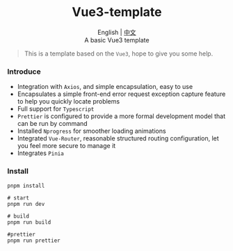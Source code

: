 <div align="center">
    <h1>Vue3-template</h1>
    English | <a href="https://github.com/labbomb/vue3-template/blob/main/README.zh-CN.md">中文</a>
    <br />
    A basic Vue3 template
</div>

> This is a template based on the `Vue3`, hope to give you some help.

### Introduce

- Integration with `Axios`, and simple encapsulation, easy to use
- Encapsulates a simple front-end error request exception capture feature to help you quickly locate problems
- Full support for `Typescript`
- `Prettier` is configured to provide a more formal development model that can be run by command
- Installed `Nprogress` for smoother loading animations
- Integrated `Vue-Router`, reasonable structured routing configuration, let you feel more secure to manage it
- Integrates ` Pinia `

### Install

```shell
pnpm install
```

```shell
# start
pnpm run dev

# build
pnpm run build

#prettier
pnpm run prettier
```
